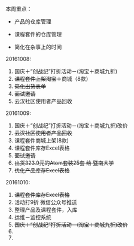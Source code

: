 本周重点：

* 产品的仓库管理

* 课程套件的仓库管理

* 简化在杂事上的时间


20161008:

1. 国庆＋“创战纪”打折活动－\(淘宝＋商城九折\)
2. ~~课程套件上架淘宝~~＋商城（8款）
3. ~~简化出货表单~~
4. ~~面试邀请~~
5. 云汉社区使用者产品回收

20161009:

1. 国庆＋“创战纪”打折活动－\(淘宝＋商城九折\)改价
2. ~~云汉社区使用者产品回收~~
3. 课程套件商城上架\(8款\)
4. 课程套件库存Excel表格
5. ~~面试邀请~~
6. ~~出货323.9元的Atom套装25套 给 暨南大学~~
7. ~~优化产品库存Excel表格~~

20161010:

1. ~~课程套件库存Excel表格~~
2. 活动打9折 微信公众号推送
3. 整理产品及课程套件，入库
4. 运维－监控系统
5. ~~国庆＋“创战纪”打折活动－\(淘宝＋商城九折\)改价~~
6. 
7. 

